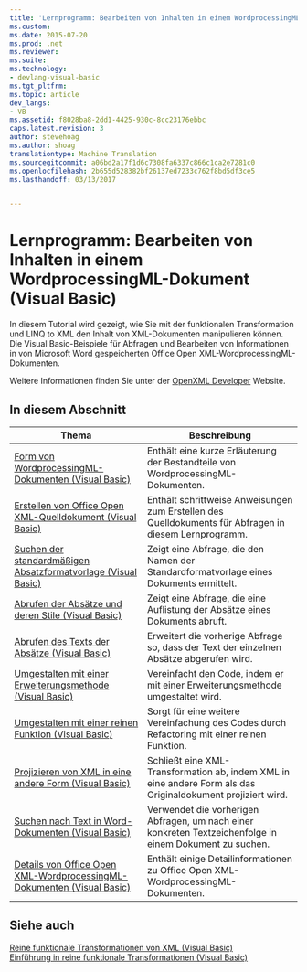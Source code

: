 ```yaml
---
title: 'Lernprogramm: Bearbeiten von Inhalten in einem WordprocessingML-Dokument (Visual Basic) | Microsoft-Dokumentation'
ms.custom: 
ms.date: 2015-07-20
ms.prod: .net
ms.reviewer: 
ms.suite: 
ms.technology:
- devlang-visual-basic
ms.tgt_pltfrm: 
ms.topic: article
dev_langs:
- VB
ms.assetid: f8028ba8-2dd1-4425-930c-8cc23176ebbc
caps.latest.revision: 3
author: stevehoag
ms.author: shoag
translationtype: Machine Translation
ms.sourcegitcommit: a06bd2a17f1d6c7308fa6337c866c1ca2e7281c0
ms.openlocfilehash: 2b655d528382bf26137ed7233c762f8bd5df3ce5
ms.lasthandoff: 03/13/2017


---
```

# <a name="tutorial-manipulating-content-in-a-wordprocessingml-document-visual-basic"></a>Lernprogramm: Bearbeiten von Inhalten in einem WordprocessingML-Dokument (Visual Basic)
In diesem Tutorial wird gezeigt, wie Sie mit der funktionalen Transformation und LINQ to XML den Inhalt von XML-Dokumenten manipulieren können. Die Visual Basic-Beispiele für Abfragen und Bearbeiten von Informationen in von Microsoft Word gespeicherten Office Open XML-WordprocessingML-Dokumenten.  
  
 Weitere Informationen finden Sie unter der [OpenXML Developer](http://go.microsoft.com/fwlink/?LinkID=95573) Website.  
  
## <a name="in-this-section"></a>In diesem Abschnitt  
  
|Thema|Beschreibung|  
|-----------|-----------------|  
|[Form von WordprocessingML-Dokumenten (Visual Basic)](../../../../visual-basic/programming-guide/concepts/linq/shape-of-wordprocessingml-documents.md)|Enthält eine kurze Erläuterung der Bestandteile von WordprocessingML-Dokumenten.|  
|[Erstellen von Office Open XML-Quelldokument (Visual Basic)](../../../../visual-basic/programming-guide/concepts/linq/creating-the-source-office-open-xml-document.md)|Enthält schrittweise Anweisungen zum Erstellen des Quelldokuments für Abfragen in diesem Lernprogramm.|  
|[Suchen der standardmäßigen Absatzformatvorlage (Visual Basic)](../../../../visual-basic/programming-guide/concepts/linq/finding-the-default-paragraph-style.md)|Zeigt eine Abfrage, die den Namen der Standardformatvorlage eines Dokuments ermittelt.|  
|[Abrufen der Absätze und deren Stile (Visual Basic)](../../../../visual-basic/programming-guide/concepts/linq/retrieving-the-paragraphs-and-their-styles.md)|Zeigt eine Abfrage, die eine Auflistung der Absätze eines Dokuments abruft.|  
|[Abrufen des Texts der Absätze (Visual Basic)](../../../../visual-basic/programming-guide/concepts/linq/retrieving-the-text-of-the-paragraphs.md)|Erweitert die vorherige Abfrage so, dass der Text der einzelnen Absätze abgerufen wird.|  
|[Umgestalten mit einer Erweiterungsmethode (Visual Basic)](../../../../visual-basic/programming-guide/concepts/linq/refactoring-using-an-extension-method.md)|Vereinfacht den Code, indem er mit einer Erweiterungsmethode umgestaltet wird.|  
|[Umgestalten mit einer reinen Funktion (Visual Basic)](../../../../visual-basic/programming-guide/concepts/linq/refactoring-using-a-pure-function.md)|Sorgt für eine weitere Vereinfachung des Codes durch Refactoring mit einer reinen Funktion.|  
|[Projizieren von XML in eine andere Form (Visual Basic)](../../../../visual-basic/programming-guide/concepts/linq/projecting-xml-in-a-different-shape.md)|Schließt eine XML-Transformation ab, indem XML in eine andere Form als das Originaldokument projiziert wird.|  
|[Suchen nach Text in Word-Dokumenten (Visual Basic)](../../../../visual-basic/programming-guide/concepts/linq/finding-text-in-word-documents.md)|Verwendet die vorherigen Abfragen, um nach einer konkreten Textzeichenfolge in einem Dokument zu suchen.|  
|[Details von Office Open XML-WordprocessingML-Dokumenten (Visual Basic)](../../../../visual-basic/programming-guide/concepts/linq/details-of-office-open-xml-wordprocessingml-documents.md)|Enthält einige Detailinformationen zu Office Open XML-WordprocessingML-Dokumenten.|  
  
## <a name="see-also"></a>Siehe auch  
 [Reine funktionale Transformationen von XML (Visual Basic)](../../../../visual-basic/programming-guide/concepts/linq/pure-functional-transformations-of-xml.md)   
 [Einführung in reine funktionale Transformationen (Visual Basic)](../../../../visual-basic/programming-guide/concepts/linq/introduction-to-pure-functional-transformations.md)
